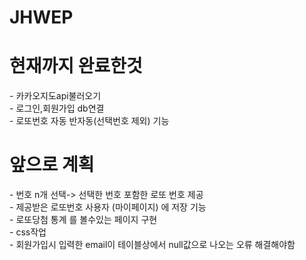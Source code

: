 # JHWEP
<h1>현재까지 완료한것</h1>
- 카카오지도api불러오기<br>
- 로그인,회원가입 db연결<br>
- 로또번호 자동 반자동(선택번호 제외) 기능<br>
<h1>앞으로 계획</h1>
- 번호 n개 선택-> 선택한 번호 포함한 로또 번호 제공<br>
- 제공받은 로또번호 사용자 (마이페이지) 에 저장 기능<br>
- 로또당첨 통계 를 볼수있는 페이지 구현 <br>
- css작업<br>
- 회원가입시 입력한 email이 테이블상에서 null값으로 나오는 오류 해결해야함<br>
